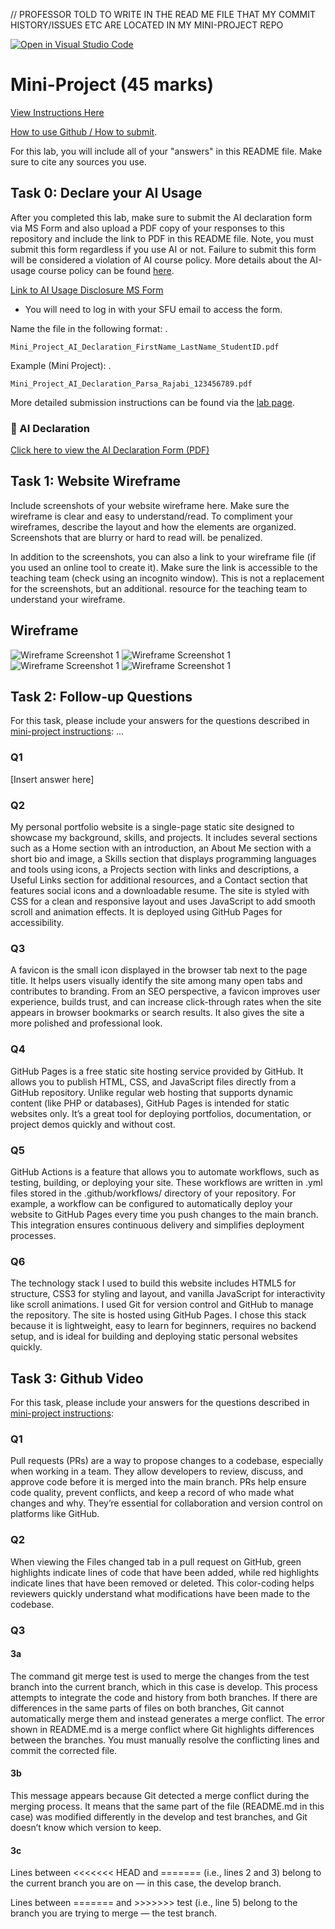 // PROFESSOR TOLD TO WRITE IN THE READ ME FILE THAT MY COMMIT HISTORY/ISSUES ETC ARE LOCATED IN MY MINI-PROJECT REPO













[![Open in Visual Studio Code](https://classroom.github.com/assets/open-in-vscode-2e0aaae1b6195c2367325f4f02e2d04e9abb55f0b24a779b69b11b9e10269abc.svg)](https://classroom.github.com/online_ide?assignment_repo_id=19659035&assignment_repo_type=AssignmentRepo)
# Mini-Project (45 marks)

[View Instructions Here](Mini-project.md)

[How to use Github / How to submit](https://parsa-rajabi.github.io/CMPT-276/#/labs?id=github-classroom).

For this lab, you will include all of your "answers" in this README file. Make sure to cite any sources you use. 

## Task 0: Declare your AI Usage

After   you completed this lab, make sure to submit the AI declaration form via MS Form and also upload a PDF copy of your responses to this repository and include the link to PDF in this README file. Note, you must submit this form regardless if you use AI or not. Failure to submit this form will be considered a violation of AI course policy. More details about the AI-usage course policy can be found [here](https://parsa-rajabi.github.io/CMPT-276/#/ai-policy).

[Link to AI Usage Disclosure MS Form](https://parsa-rajabi.github.io/CMPT-276/#/ai-policy?id=disclosure-of-ai-use)

- You will need to log in with your SFU email to access the form.

Name the file in the following format: .

`Mini_Project_AI_Declaration_FirstName_LastName_StudentID.pdf`

Example (Mini Project): .

`Mini_Project_AI_Declaration_Parsa_Rajabi_123456789.pdf`


More detailed submission instructions can be found via the [lab page](https://parsa-rajabi.github.io/CMPT-276/#/labs).

### 📄 AI Declaration

[Click here to view the AI Declaration Form (PDF)](Mini_Project_AI_Declaration_PArmvir_dhillon_301449799.pdf)


## Task 1: Website Wireframe

Include screenshots of your website wireframe here. Make sure the wireframe is clear and easy to understand/read. To compliment your wireframes, describe the layout and how the elements are organized. Screenshots that are blurry or hard to read will. be penalized. 

In addition to the screenshots, you can also a link to your wireframe file (if you used an online tool to create it). Make sure the link is accessible to the teaching team (check using an incognito window). This is not a replacement for the screenshots, but an additional. resource for the teaching team to understand your wireframe.

## Wireframe

![Wireframe Screenshot 1](images/ss1.png)
![Wireframe Screenshot 1](images/ss2.png)
![Wireframe Screenshot 1](images/ss3.png)
![Wireframe Screenshot 1](images/ss4.png)







## Task 2: Follow-up Questions

For this task, please include your answers for the questions described in [mini-project instructions](Mini-project.md): ...

### Q1

[Insert answer here]

### Q2

My personal portfolio website is a single-page static site designed to showcase my background, skills, and projects. It includes several sections such as a Home section with an introduction, an About Me section with a short bio and image, a Skills section that displays programming languages and tools using icons, a Projects section with links and descriptions, a Useful Links section for additional resources, and a Contact section that features social icons and a downloadable resume. The site is styled with CSS for a clean and responsive layout and uses JavaScript to add smooth scroll and animation effects. It is deployed using GitHub Pages for accessibility.

### Q3

A favicon is the small icon displayed in the browser tab next to the page title. It helps users visually identify the site among many open tabs and contributes to branding. From an SEO perspective, a favicon improves user experience, builds trust, and can increase click-through rates when the site appears in browser bookmarks or search results. It also gives the site a more polished and professional look.

### Q4

GitHub Pages is a free static site hosting service provided by GitHub. It allows you to publish HTML, CSS, and JavaScript files directly from a GitHub repository. Unlike regular web hosting that supports dynamic content (like PHP or databases), GitHub Pages is intended for static websites only. It’s a great tool for deploying portfolios, documentation, or project demos quickly and without cost.

### Q5

GitHub Actions is a feature that allows you to automate workflows, such as testing, building, or deploying your site. These workflows are written in .yml files stored in the .github/workflows/ directory of your repository. For example, a workflow can be configured to automatically deploy your website to GitHub Pages every time you push changes to the main branch. This integration ensures continuous delivery and simplifies deployment processes.

### Q6

The technology stack I used to build this website includes HTML5 for structure, CSS3 for styling and layout, and vanilla JavaScript for interactivity like scroll animations. I used Git for version control and GitHub to manage the repository. The site is hosted using GitHub Pages. I chose this stack because it is lightweight, easy to learn for beginners, requires no backend setup, and is ideal for building and deploying static personal websites quickly.

## Task 3: Github Video

For this task, please include your answers for the questions described in [mini-project instructions](Mini-project.md):

### Q1

Pull requests (PRs) are a way to propose changes to a codebase, especially when working in a team. They allow developers to review, discuss, and approve code before it is merged into the main branch. PRs help ensure code quality, prevent conflicts, and keep a record of who made what changes and why. They’re essential for collaboration and version control on platforms like GitHub.

### Q2

When viewing the Files changed tab in a pull request on GitHub, green highlights indicate lines of code that have been added, while red highlights indicate lines that have been removed or deleted. This color-coding helps reviewers quickly understand what modifications have been made to the codebase.



### Q3

#### 3a

The command git merge test is used to merge the changes from the test branch into the current branch, which in this case is develop. This process attempts to integrate the code and history from both branches. If there are differences in the same parts of files on both branches, Git cannot automatically merge them and instead generates a merge conflict. The error shown in README.md is a merge conflict where Git highlights differences between the branches. You must manually resolve the conflicting lines and commit the corrected file.

#### 3b

This message appears because Git detected a merge conflict during the merging process. It means that the same part of the file (README.md in this case) was modified differently in the develop and test branches, and Git doesn’t know which version to keep.

#### 3c

Lines between <<<<<<< HEAD and ======= (i.e., lines 2 and 3) belong to the current branch you are on — in this case, the develop branch.

Lines between ======= and >>>>>>> test (i.e., line 5) belong to the branch you are trying to merge — the test branch.
